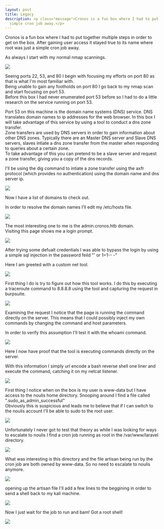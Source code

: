 ```yaml
---
layout: post
title: Legacy
description: <p class="message">Cronos is a fun box where I had to put together multiple steps in order to get on the box. After gaining user access it stayed true to its name where root was just a 
  simple cron job away.</p>
---
```


<p class="message">
  Cronos is a fun box where I had to put together multiple steps in order to get on the box. After gaining user access it stayed true to its name where root was just a 
  simple cron job away. 
</p>

As always I start with my normal nmap scannings.

<img src="https://raw.githubusercontent.com/lukej2680/lukej2680.github.io/master/_images/cronos/nmap.png">

Seeing ports 22, 53, and 80 I begin with focusing my efforts on port 80 as that is what I'm most familiar with.\
Being unable to gain any footholds on port 80 I go back to my nmap scan and start focusing on port 53.\
Before this box I had never enumerated port 53 before so I had to do a little research on the service running on port 53.

<p class="message">Port 53 on this machine is the domain name systems (DNS) service. DNS translates domain names to ip addresses for the web browser. 
In this box I will take advantage of this service by using a tool to conduct a dns zone transfer.
<br>
Zone transfers are used by DNS servers in order to gain information about other DNS zones. Typically there are an Master DNS server and Slave DNS servers, slaves
intiate a dns zone transfer from the master when responding to queries about a certain zone. 
<br>
To take advantage of this you can pretend to be a slave server and request a zone transfer, giving you a copy of the dns records.  
</p>

I'll be using the dig command to intiate a zone transfer using the axfr protocol (which provides no authentication) using the domain name and dns server ip.

<img src="https://raw.githubusercontent.com/lukej2680/lukej2680.github.io/master/_images/cronos/dig.png">

Now I have a list of domains to check out.

In order to resolve the domain names I'll edit my /etc/hosts file.

<img src="https://raw.githubusercontent.com/lukej2680/lukej2680.github.io/master/_images/cronos/hosts.png">

The most interesting one to me is the admin.cronos.htb domain.\
Visiting this page shows me a login prompt.

<img src="https://raw.githubusercontent.com/lukej2680/lukej2680.github.io/master/_images/cronos/login_screen.png">

After trying some defualt credentials I was able to bypass the login by using a simple sql injection in the password feild "' or 1=1-- -"

Here I am greeted with a custom net tool.

<img src="https://raw.githubusercontent.com/lukej2680/lukej2680.github.io/master/_images/cronos/net_tool.png">

First thing I do is try to figure out how this tool works. I do this by executing a traceroute command to 8.8.8.8 using the tool and capturing the request in 
burpsuite.

<img src="https://raw.githubusercontent.com/lukej2680/lukej2680.github.io/master/_images/cronos/ping_capture.png">

Examining the request I notice that the page is running the command directly on the server. This means that I could possibly inject my own commands by 
changing the command and host parameters.

In order to verify this assumption I'll test it with the whoami command.

<img src="https://raw.githubusercontent.com/lukej2680/lukej2680.github.io/master/_images/cronos/burp.png">

Here I now have proof that the tool is executing commands directly on the server.

With this information I simply url encode a bash reverse shell one liner and execute the command, catching it on my netcat listener.

<img src="https://raw.githubusercontent.com/lukej2680/lukej2680.github.io/master/_images/cronos/user_reverse_shell.png">

First thing I notice when on the box is my user is www-data but I have access to the noulis home directory. Snooping around I find a file called ".sudo_as_admin_successful"\
Obviously this is suspicious and leads me to believe that if I can switch to the noulis account I'll be able to sudo to the root user.

<img src="https://raw.githubusercontent.com/lukej2680/lukej2680.github.io/master/_images/cronos/directory_contents.png">

Unfortunately I never got to test that theory as while I was looking for ways to escalate to noulis I find a cron job running as root in the /var/www/laravel directory.

<img src="https://raw.githubusercontent.com/lukej2680/lukej2680.github.io/master/_images/cronos/cron_jobs.png">

What was interesting is this directory and the file artisan being run by the cron job are both owned by www-data. So no need to escalate to noulis anymore.

<img src="https://raw.githubusercontent.com/lukej2680/lukej2680.github.io/master/_images/cronos/file_permissions.png">

opening up the artisan file I'll add a few lines to the beggining in order to send a shell back to my kali machine.

<img src="https://raw.githubusercontent.com/lukej2680/lukej2680.github.io/master/_images/cronos/mod_cronjob.png">

Now I just wait for the job to run and bam! Got a root shell!

<img src="https://raw.githubusercontent.com/lukej2680/lukej2680.github.io/master/_images/cronos/root.png">
